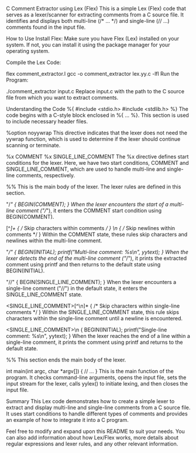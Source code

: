 C Comment Extractor using Lex (Flex)
This is a simple Lex (Flex) code that serves as a lexer/scanner for extracting comments from a C source file. It identifies and displays both multi-line (/* ... */) and single-line (// ...) comments found in the input file.

How to Use
Install Flex: Make sure you have Flex (Lex) installed on your system. If not, you can install it using the package manager for your operating system.

Compile the Lex Code:

flex comment_extractor.l
gcc -o comment_extractor lex.yy.c -lfl
Run the Program:

./comment_extractor input.c
Replace input.c with the path to the C source file from which you want to extract comments.

Understanding the Code
%{
#include <stdio.h>
#include <stdlib.h>
%}
The code begins with a C-style block enclosed in %{ ... %}. This section is used to include necessary header files.

%option noyywrap
This directive indicates that the lexer does not need the yywrap function, which is used to determine if the lexer should continue scanning or terminate.

%x COMMENT
%x SINGLE_LINE_COMMENT
The %x directive defines start conditions for the lexer. Here, we have two start conditions, COMMENT and SINGLE_LINE_COMMENT, which are used to handle multi-line and single-line comments, respectively.

%%
This is the main body of the lexer. The lexer rules are defined in this section.

"/*"            { BEGIN(COMMENT); }
When the lexer encounters the start of a multi-line comment ("/*"), it enters the COMMENT start condition using BEGIN(COMMENT).

<COMMENT>[^*]+  { /* Skip characters within comments */ }
<COMMENT>\n     { /* Skip newlines within comments */ }
Within the COMMENT state, these rules skip characters and newlines within the multi-line comment.

<COMMENT>"*/"   { BEGIN(INITIAL); printf("Multi-line comment: %s\n", yytext); }
When the lexer detects the end of the multi-line comment ("*/"), it prints the extracted comment using printf and then returns to the default state using BEGIN(INITIAL).

"//"            { BEGIN(SINGLE_LINE_COMMENT); }
When the lexer encounters a single-line comment ("//") in the default state, it enters the SINGLE_LINE_COMMENT state.

<SINGLE_LINE_COMMENT>[^\n]* { /* Skip characters within single-line comments */ }
Within the SINGLE_LINE_COMMENT state, this rule skips characters within the single-line comment until a newline is encountered.

<SINGLE_LINE_COMMENT>\n     { BEGIN(INITIAL); printf("Single-line comment: %s\n", yytext); }
When the lexer reaches the end of a line within a single-line comment, it prints the comment using printf and returns to the default state.

%%
This section ends the main body of the lexer.

int main(int argc, char *argv[]) {
    // ...
}
This is the main function of the program. It checks command-line arguments, opens the input file, sets the input stream for the lexer, calls yylex() to initiate lexing, and then closes the input file.

Summary
This Lex code demonstrates how to create a simple lexer to extract and display multi-line and single-line comments from a C source file. It uses start conditions to handle different types of comments and provides an example of how to integrate it into a C program.

Feel free to modify and expand upon this README to suit your needs. You can also add information about how Lex/Flex works, more details about regular expressions and lexer rules, and any other relevant information.




